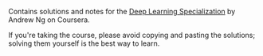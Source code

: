 Contains solutions and notes for the  [Deep Learning Specialization](https://www.coursera.org/specializations/deep-learning) by Andrew Ng on Coursera.


If you're taking the course, please avoid copying and pasting the solutions; solving them yourself is the best way to learn.
